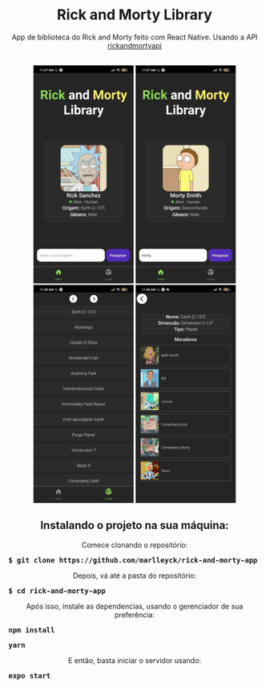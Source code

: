  <h1 align="center">Rick and Morty Library</h1>


 <p align="center">App de biblioteca do Rick and Morty feito com React Native. Usando a API <a href="https://rickandmortyapi.com/">rickandmortyapi</a></p>

<br>

<div align="center">
<img style="width:200px;" src="assets/screenshots/initial.jpeg" alt="screenshot"/>
<img style="width:200px;" src="assets/screenshots/search.jpeg" alt="screenshot"/>
<img style="width:200px;" src="assets/screenshots/locations.jpeg" alt="screenshot"/>
<img style="width:200px;" src="assets/screenshots/residents.jpeg" alt="screenshot"/>
</div>


<h2 align="center">Instalando o projeto na sua máquina:</h2>

<p align="center">Comece clonando o repositório:</p>
<pre><strong>$ git clone https://github.com/marlleyck/rick-and-morty-app</strong></pre>

<p align="center">Depois, vá até a pasta do repositório:</p>
<pre><strong>$ cd rick-and-morty-app</strong></pre>

<p align="center">Após isso, instale as dependencias, usando o gerenciador de sua preferência:</p>
<pre><strong>npm install</strong></pre>
<pre><strong>yarn</strong></pre>

<p align="center">E então, basta iniciar o servidor usando:</p>
<pre><strong>expo start</strong></pre>
